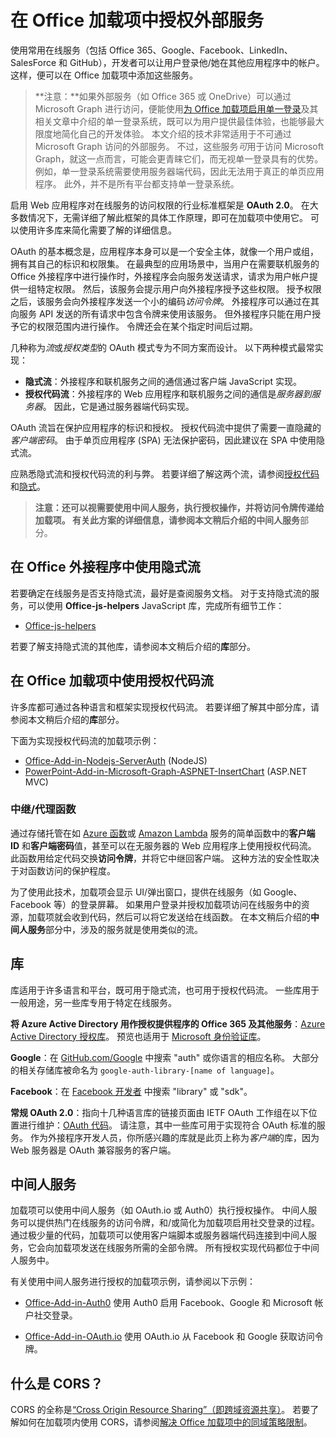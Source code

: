 # <a name="authorize-external-services-in-your-office-add-in"></a>在 Office 加载项中授权外部服务

使用常用在线服务（包括 Office 365、Google、Facebook、LinkedIn、SalesForce 和 GitHub），开发者可以让用户登录他/她在其他应用程序中的帐户。 这样，便可以在 Office 加载项中添加这些服务。

>**注意：**如果外部服务（如 Office 365 或 OneDrive）可以通过 Microsoft Graph 进行访问，便能使用[为 Office 加载项启用单一登录](http://dev.office.com/docs/add-ins/develop/sso-in-office-add-ins)及其相关文章中介绍的单一登录系统，既可以为用户提供最佳体验，也能够最大限度地简化自己的开发体验。 本文介绍的技术非常适用于不可通过 Microsoft Graph 访问的外部服务。 不过，这些服务*可*用于访问 Microsoft Graph，就这一点而言，可能会更青睐它们，而无视单一登录具有的优势。 例如，单一登录系统需要使用服务器端代码，因此无法用于真正的单页应用程序。 此外，并不是所有平台都支持单一登录系统。

启用 Web 应用程序对在线服务的访问权限的行业标准框架是 **OAuth 2.0**。 在大多数情况下，无需详细了解此框架的具体工作原理，即可在加载项中使用它。 可以使用许多库来简化需要了解的详细信息。

OAuth 的基本概念是，应用程序本身可以是一个安全主体，就像一个用户或组，拥有其自己的标识和权限集。 在最典型的应用场景中，当用户在需要联机服务的 Office 外接程序中进行操作时，外接程序会向服务发送请求，请求为用户帐户提供一组特定权限。 然后，该服务会提示用户向外接程序授予这些权限。 授予权限之后，该服务会向外接程序发送一个小的编码*访问令牌*。 外接程序可以通过在其向服务 API 发送的所有请求中包含令牌来使用该服务。 但外接程序只能在用户授予它的权限范围内进行操作。 令牌还会在某个指定时间后过期。

几种称为*流*或*授权类型*的 OAuth 模式专为不同方案而设计。 以下两种模式最常实现：

- **隐式流**：外接程序和联机服务之间的通信通过客户端 JavaScript 实现。
- **授权代码流**：外接程序的 Web 应用程序和联机服务之间的通信是*服务器到服务器*。 因此，它是通过服务器端代码实现。

OAuth 流旨在保护应用程序的标识和授权。 授权代码流中提供了需要一直隐藏的*客户端密码*。 由于单页应用程序 (SPA) 无法保护密码，因此建议在 SPA 中使用隐式流。

应熟悉隐式流和授权代码流的利与弊。 若要详细了解这两个流，请参阅[授权代码](https://tools.ietf.org/html/rfc6749#section-1.3.1)和[隐式](https://tools.ietf.org/html/rfc6749#section-1.3.2)。

>**注意：**还可以视需要使用中间人服务，执行授权操作，并将访问令牌传递给加载项。 有关此方案的详细信息，请参阅本文稍后介绍的**中间人服务**部分。

## <a name="using-the-implicit-flow-in-office-add-ins"></a>在 Office 外接程序中使用隐式流
若要确定在线服务是否支持隐式流，最好是查阅服务文档。 对于支持隐式流的服务，可以使用 **Office-js-helpers** JavaScript 库，完成所有细节工作：

- [Office-js-helpers](https://github.com/OfficeDev/office-js-helpers)

若要了解支持隐式流的其他库，请参阅本文稍后介绍的**库**部分。

## <a name="using-the-authorization-code-flow-in-office-add-ins"></a>在 Office 加载项中使用授权代码流

许多库都可通过各种语言和框架实现授权代码流。 若要详细了解其中部分库，请参阅本文稍后介绍的**库**部分。

下面为实现授权代码流的加载项示例：

- [Office-Add-in-Nodejs-ServerAuth](https://github.com/OfficeDev/Office-Add-in-Nodejs-ServerAuth) (NodeJS)
- [PowerPoint-Add-in-Microsoft-Graph-ASPNET-InsertChart](https://github.com/OfficeDev/PowerPoint-Add-in-Microsoft-Graph-ASPNET-InsertChart) (ASP.NET MVC)

### <a name="relayproxy-functions"></a>中继/代理函数

通过存储托管在如 [Azure 函数](https://azure.microsoft.com/en-us/services/functions)或 [Amazon Lambda](https://aws.amazon.com/lambda) 服务的简单函数中的**客户端 ID** 和**客户端密码**值，甚至可以在无服务器的 Web 应用程序上使用授权代码流。
此函数用给定代码交换**访问令牌**，并将它中继回客户端。 这种方法的安全性取决于对函数访问的保护程度。

为了使用此技术，加载项会显示 UI/弹出窗口，提供在线服务（如 Google、Facebook 等）的登录屏幕。 如果用户登录并授权加载项访问在线服务中的资源，加载项就会收到代码，然后可以将它发送给在线函数。 在本文稍后介绍的**中间人服务**部分中，涉及的服务就是使用类似的流。

## <a name="libraries"></a>库

库适用于许多语言和平台，既可用于隐式流，也可用于授权代码流。 一些库用于一般用途，另一些库专用于特定在线服务。

**将 Azure Active Directory 用作授权提供程序的 Office 365 及其他服务**：[Azure Active Directory 授权库](https://azure.microsoft.com/en-us/documentation/articles/active-directory-authentication-libraries/)。 预览也适用于 [Microsoft 身份验证库](https://www.nuget.org/packages/Microsoft.Identity.Client)。

**Google**：在 [GitHub.com/Google](https://github.com/google) 中搜索 "auth" 或你语言的相应名称。 大部分的相关存储库被命名为 `google-auth-library-[name of language]`。

**Facebook**：在 [Facebook 开发者](https://developers.facebook.com) 中搜索 "library" 或 "sdk"。

**常规 OAuth 2.0**：指向十几种语言库的链接页面由 IETF OAuth 工作组在以下位置进行维护：[OAuth 代码](http://oauth.net/code/)。 请注意，其中一些库可用于实现符合 OAuth 标准的服务。 作为外接程序开发人员，你所感兴趣的库就是此页上称为*客户端*的库，因为 Web 服务器是 OAuth 兼容服务的客户端。

## <a name="middleman-services"></a>中间人服务

加载项可以使用中间人服务（如 OAuth.io 或 Auth0）执行授权操作。 中间人服务可以提供热门在线服务的访问令牌，和/或简化为加载项启用社交登录的过程。 通过极少量的代码，加载项可以使用客户端脚本或服务器端代码连接到中间人服务，它会向加载项发送在线服务所需的全部令牌。 所有授权实现代码都位于中间人服务中。

有关使用中间人服务进行授权的加载项示例，请参阅以下示例：

- [Office-Add-in-Auth0](https://github.com/OfficeDev/Office-Add-in-Auth0) 使用 Auth0 启用 Facebook、Google 和 Microsoft 帐户社交登录。

- [Office-Add-in-OAuth.io](https://github.com/OfficeDev/Office-Add-in-OAuth.io) 使用 OAuth.io 从 Facebook 和 Google 获取访问令牌。

## <a name="what-is-cors"></a>什么是 CORS？

CORS 的全称是[“Cross Origin Resource Sharing”（即跨域资源共享）](https://developer.mozilla.org/en-US/docs/Web/HTTP/Access_control_CORS)。 若要了解如何在加载项内使用 CORS，请参阅[解决 Office 加载项中的同域策略限制](http://dev.office.com/docs/add-ins/develop/addressing-same-origin-policy-limitations)。
